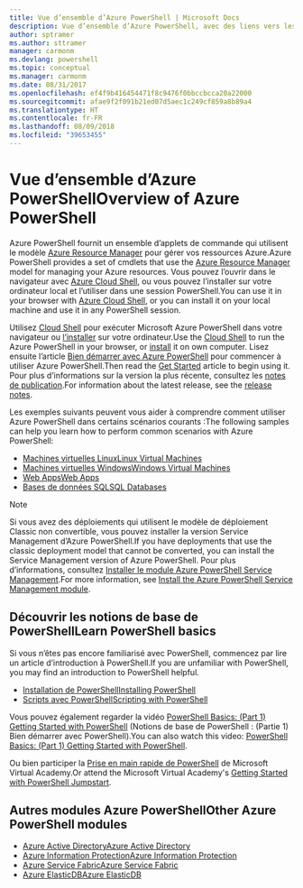 ```yaml
---
title: Vue d’ensemble d’Azure PowerShell | Microsoft Docs
description: Vue d’ensemble d’Azure PowerShell, avec des liens vers les procédures d’installation et de configuration.
author: sptramer
ms.author: sttramer
manager: carmonm
ms.devlang: powershell
ms.topic: conceptual
ms.manager: carmonm
ms.date: 08/31/2017
ms.openlocfilehash: ef4f9b416454471f8c9476f0bbccbcca20a22000
ms.sourcegitcommit: afae9f2f091b21ed07d5aec1c249cf859a8b89a4
ms.translationtype: HT
ms.contentlocale: fr-FR
ms.lasthandoff: 08/09/2018
ms.locfileid: "39653455"
---
```

# <a name="overview-of-azure-powershell"></a><span data-ttu-id="2df21-103">Vue d’ensemble d’Azure PowerShell</span><span class="sxs-lookup"><span data-stu-id="2df21-103">Overview of Azure PowerShell</span></span>

<span data-ttu-id="2df21-104">Azure PowerShell fournit un ensemble d’applets de commande qui utilisent le modèle [Azure Resource Manager](/azure/azure-resource-manager/resource-group-overview) pour gérer vos ressources Azure.</span><span class="sxs-lookup"><span data-stu-id="2df21-104">Azure PowerShell provides a set of cmdlets that use the [Azure Resource Manager](/azure/azure-resource-manager/resource-group-overview) model for managing your Azure resources.</span></span> <span data-ttu-id="2df21-105">Vous pouvez l’ouvrir dans le navigateur avec [Azure Cloud Shell](/azure/cloud-shell/overview), ou vous pouvez l’installer sur votre ordinateur local et l’utiliser dans une session PowerShell.</span><span class="sxs-lookup"><span data-stu-id="2df21-105">You can use it in your browser with [Azure Cloud Shell](/azure/cloud-shell/overview), or you can install it on your local machine and use it in any PowerShell session.</span></span>

<span data-ttu-id="2df21-106">Utilisez [Cloud Shell](/azure/cloud-shell/overview) pour exécuter Microsoft Azure PowerShell dans votre navigateur ou [l’installer](install-azurerm-ps.md) sur votre ordinateur.</span><span class="sxs-lookup"><span data-stu-id="2df21-106">Use the [Cloud Shell](/azure/cloud-shell/overview) to run the Azure PowerShell in your browser, or [install](install-azurerm-ps.md) it on own computer.</span></span> <span data-ttu-id="2df21-107">Lisez ensuite l’article [Bien démarrer avec Azure PowerShell](get-started-azureps.md) pour commencer à utiliser Azure PowerShell.</span><span class="sxs-lookup"><span data-stu-id="2df21-107">Then read the [Get Started](get-started-azureps.md) article to begin using it.</span></span> <span data-ttu-id="2df21-108">Pour plus d’informations sur la version la plus récente, consultez les [notes de publication](release-notes-azureps.md).</span><span class="sxs-lookup"><span data-stu-id="2df21-108">For information about the latest release, see the [release notes](release-notes-azureps.md).</span></span>

<span data-ttu-id="2df21-109">Les exemples suivants peuvent vous aider à comprendre comment utiliser Azure PowerShell dans certains scénarios courants :</span><span class="sxs-lookup"><span data-stu-id="2df21-109">The following samples can help you learn how to perform common scenarios with Azure PowerShell:</span></span>

* [<span data-ttu-id="2df21-110">Machines virtuelles Linux</span><span class="sxs-lookup"><span data-stu-id="2df21-110">Linux Virtual Machines</span></span>](/azure/virtual-machines/virtual-machines-linux-powershell-samples?toc=/powershell/azure/toc.json)
* [<span data-ttu-id="2df21-111">Machines virtuelles Windows</span><span class="sxs-lookup"><span data-stu-id="2df21-111">Windows Virtual Machines</span></span>](/azure/virtual-machines/virtual-machines-windows-powershell-samples?toc=/powershell/azure/toc.json)
* [<span data-ttu-id="2df21-112">Web Apps</span><span class="sxs-lookup"><span data-stu-id="2df21-112">Web Apps</span></span>](/azure/app-service-web/app-service-powershell-samples?toc=/powershell/azure/toc.json)
* [<span data-ttu-id="2df21-113">Bases de données SQL</span><span class="sxs-lookup"><span data-stu-id="2df21-113">SQL Databases</span></span>](/azure/sql-database/sql-database-powershell-samples?toc=/powershell/azure/toc.json)

> [!NOTE]
> <span data-ttu-id="2df21-114">Si vous avez des déploiements qui utilisent le modèle de déploiement Classic non convertible, vous pouvez installer la version Service Management d’Azure PowerShell.</span><span class="sxs-lookup"><span data-stu-id="2df21-114">If you have deployments that use the classic deployment model that cannot be converted, you can install the Service Management version of Azure PowerShell.</span></span> <span data-ttu-id="2df21-115">Pour plus d’informations, consultez [Installer le module Azure PowerShell Service Management](/powershell/azure/servicemanagement/install-azure-ps).</span><span class="sxs-lookup"><span data-stu-id="2df21-115">For more information, see [Install the Azure PowerShell Service Management module](/powershell/azure/servicemanagement/install-azure-ps).</span></span>

## <a name="learn-powershell-basics"></a><span data-ttu-id="2df21-116">Découvrir les notions de base de PowerShell</span><span class="sxs-lookup"><span data-stu-id="2df21-116">Learn PowerShell basics</span></span>

<span data-ttu-id="2df21-117">Si vous n’êtes pas encore familiarisé avec PowerShell, commencez par lire un article d’introduction à PowerShell.</span><span class="sxs-lookup"><span data-stu-id="2df21-117">If you are unfamiliar with PowerShell, you may find an introduction to PowerShell helpful.</span></span>

* [<span data-ttu-id="2df21-118">Installation de PowerShell</span><span class="sxs-lookup"><span data-stu-id="2df21-118">Installing PowerShell</span></span>](/powershell/scripting/installing-windows-powershell)
* [<span data-ttu-id="2df21-119">Scripts avec PowerShell</span><span class="sxs-lookup"><span data-stu-id="2df21-119">Scripting with PowerShell</span></span>](/powershell/scripting/scripting-with-windows-powershell)

<span data-ttu-id="2df21-120">Vous pouvez également regarder la vidéo [PowerShell Basics: (Part 1) Getting Started with PowerShell](https://channel9.msdn.com/Blogs/Taste-of-Premier/PowerShellBasicsPart1) (Notions de base de PowerShell : (Partie 1) Bien démarrer avec PowerShell).</span><span class="sxs-lookup"><span data-stu-id="2df21-120">You can also watch this video: [PowerShell Basics: (Part 1) Getting Started with PowerShell](https://channel9.msdn.com/Blogs/Taste-of-Premier/PowerShellBasicsPart1).</span></span>

<span data-ttu-id="2df21-121">Ou bien participer la [Prise en main rapide de PowerShell](https://mva.microsoft.com/liveevents/powershell-jumpstart) de Microsoft Virtual Academy.</span><span class="sxs-lookup"><span data-stu-id="2df21-121">Or attend the Microsoft Virtual Academy's [Getting Started with PowerShell Jumpstart](https://mva.microsoft.com/liveevents/powershell-jumpstart).</span></span>

## <a name="other-azure-powershell-modules"></a><span data-ttu-id="2df21-122">Autres modules Azure PowerShell</span><span class="sxs-lookup"><span data-stu-id="2df21-122">Other Azure PowerShell modules</span></span>

* [<span data-ttu-id="2df21-123">Azure Active Directory</span><span class="sxs-lookup"><span data-stu-id="2df21-123">Azure Active Directory</span></span>](/powershell/azure/active-directory/)
* [<span data-ttu-id="2df21-124">Azure Information Protection</span><span class="sxs-lookup"><span data-stu-id="2df21-124">Azure Information Protection</span></span>](/powershell/azure/aip/)
* [<span data-ttu-id="2df21-125">Azure Service Fabric</span><span class="sxs-lookup"><span data-stu-id="2df21-125">Azure Service Fabric</span></span>](/powershell/azure/service-fabric/)
* [<span data-ttu-id="2df21-126">Azure ElasticDB</span><span class="sxs-lookup"><span data-stu-id="2df21-126">Azure ElasticDB</span></span>](/powershell/azure/elasticdbjobs/)